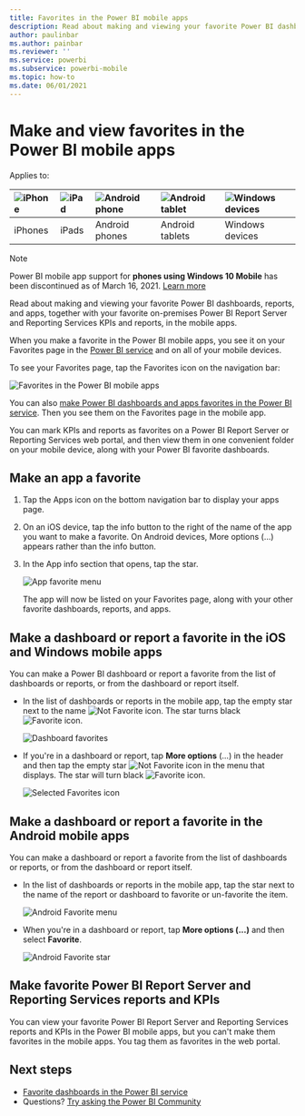 ```yaml
---
title: Favorites in the Power BI mobile apps
description: Read about making and viewing your favorite Power BI dashboards, reports, and apps, plus Power BI Report Server and Reporting Services reports and KPIs in the mobile apps.
author: paulinbar
ms.author: painbar
ms.reviewer: ''
ms.service: powerbi
ms.subservice: powerbi-mobile
ms.topic: how-to
ms.date: 06/01/2021
---
```

# Make and view favorites in the Power BI mobile apps
Applies to:

| ![iPhone](./media/mobile-apps-favorites/iphone-logo-50-px.png) | ![iPad](./media/mobile-apps-favorites/ipad-logo-50-px.png) | ![Android phone](./media/mobile-apps-favorites/android-phone-logo-50-px.png) | ![Android tablet](./media/mobile-apps-favorites/android-tablet-logo-50-px.png) | ![Windows devices](./media/mobile-apps-favorites/win-10-logo-50-px.png) |
|:--- |:--- |:--- |:--- |:--- |
| iPhones |iPads |Android phones |Android tablets |Windows devices |

>[!NOTE]
>Power BI mobile app support for **phones using Windows 10 Mobile** has been discontinued as of March 16, 2021. [Learn more](/legal/powerbi/powerbi-mobile/power-bi-mobile-app-end-of-support-for-windows-phones)

Read about making and viewing your favorite Power BI dashboards, reports, and apps, together with your favorite on-premises Power BI Report Server and Reporting Services KPIs and reports, in the mobile apps.

When you make a favorite in the Power BI mobile apps, you see it on your Favorites page in the [Power BI service](https://powerbi.com) and on all of your mobile devices.

To see your Favorites page, tap the Favorites icon on the navigation bar:

![Favorites in the Power BI mobile apps](./media/mobile-apps-favorites/power-bi-android-favorites-reports.png)


You can also [make Power BI dashboards and apps favorites in the Power BI service](../end-user-favorite.md). Then you see them on the Favorites page in the mobile app.

You can mark KPIs and reports as favorites on a Power BI Report Server or Reporting Services web portal, and then view them in one convenient folder on your mobile device, along with your Power BI favorite dashboards.

## Make an app a favorite
1. Tap the Apps icon on the bottom navigation bar to display your apps page.

2. On an iOS device, tap the info button to the right of the name of the app you want to make a favorite. On Android devices, More options (...) appears rather than the info button. 

3. In the App info section that opens, tap the star.
   
    ![App favorite menu](./media/mobile-apps-favorites/power-bi-android-favorite-app-ellipsis.png)
   
    The app will now be listed on your Favorites page, along with your other favorite dashboards, reports, and apps.
   
## Make a dashboard or report a favorite in the iOS and Windows mobile apps
You can make a Power BI dashboard or report a favorite from the list of dashboards or reports, or from the dashboard or report itself.

* In the list of dashboards or reports in the mobile app, tap the empty star next to the name ![Not Favorite icon](./././media/mobile-apps-favorites/power-bi-mobile-not-favorite-icon.png). The star turns black ![Favorite icon](./././media/mobile-apps-favorites/power-bi-mobile-favorite-selected-black.png).
  
    ![Dashboard favorites](./media/mobile-apps-favorites/power-bi-mobile-make-dashboard-favorite.png)
* If you're in a dashboard or report, tap **More options** (...) in the header and then tap the empty star ![Not Favorite icon](./././media/mobile-apps-favorites/power-bi-mobile-not-favorite-icon.png) in the menu that displays. The star will turn black ![Favorite icon](./././media/mobile-apps-favorites/power-bi-mobile-favorite-selected-black.png).
  
    ![Selected Favorites icon](./media/mobile-apps-favorites/power-bi-mobile-favorite-selected.png)

## Make a dashboard or report a favorite in the Android mobile apps
You can make a dashboard or report a favorite from the list of dashboards or reports, or from the dashboard or report itself.

* In the list of dashboards or reports in the mobile app, tap the star next to the name of the report or dashboard to favorite or un-favorite the item.
  
    ![Android Favorite menu](./media/mobile-apps-favorites/power-bi-android-make-favorite.png)

* When you're in a dashboard or report, tap **More options (...)** and then select **Favorite**.
  
    ![Android Favorite star](./media/mobile-apps-favorites/power-bi-android-favorite-in-dashboard.png)

## Make favorite Power BI Report Server and Reporting Services reports and KPIs
You can view your favorite Power BI Report Server and Reporting Services reports and KPIs in the Power BI mobile apps, but you can't make them favorites in the mobile apps. You tag them as favorites in the web portal.

## Next steps
* [Favorite dashboards in the Power BI service](../end-user-favorite.md) 
* Questions? [Try asking the Power BI Community](https://community.powerbi.com/)